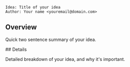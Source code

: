 ```
Idea: Title of your idea
Author: Your name <youremail@domain.com>
```

## Overview

Quick two sentence summary of your idea.

## Details

Detailed breakdown of your idea, and why it's important.
